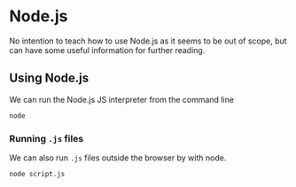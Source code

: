 # Node.js

No intention to teach how to use Node.js as it seems to be out of scope, but can have some useful information for further reading.

## Using Node.js

We can run the Node.js JS interpreter from the command line

```bash
node
```

### Running `.js` files

We can also run `.js` files outside the browser by with node.

```bash
node script.js
```
